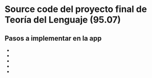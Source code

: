 # Source code del proyecto final de Teoría del Lenguaje (95.07)

## Pasos a implementar en la app
-
-
-
-
-
